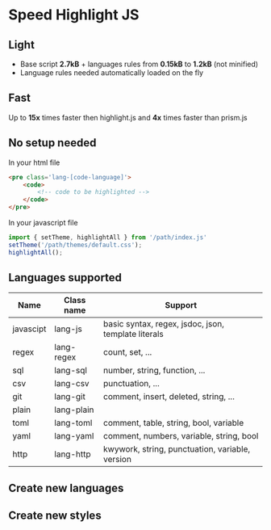 # Speed Highlight JS

## Light

  * Base script **2.7kB** + languages rules from **0.15kB** to **1.2kB** (not minified)
  * Language rules needed automatically loaded on the fly

## Fast

Up to **15x** times faster then highlight.js and **4x** times faster than prism.js

## No setup needed

In your html file
```html
<pre class='lang-[code-language]'>
	<code>
		<!-- code to be highlighted -->
	</code>
</pre>
```

In your javascript file
```js
import { setTheme, highlightAll } from '/path/index.js'
setTheme('/path/themes/default.css');
highlightAll();
```

## Languages supported

| Name      | Class name | Support                                             |
| --------  | ---------- | -------                                             |
| javascipt | lang-js    | basic syntax, regex, jsdoc, json, template literals |
| regex     | lang-regex | count, set, ...                                     |
| sql       | lang-sql   | number, string, function, ...                       |
| csv       | lang-csv   | punctuation, ...                                    |
| git       | lang-git   | comment, insert, deleted, string, ...               |
| plain     | lang-plain |                                                     |
| toml      | lang-toml  | comment, table, string, bool, variable              |
| yaml      | lang-yaml  | comment, numbers, variable, string, bool            |
| http      | lang-http  | kwywork, string, punctuation, variable, version     |

## Create new languages

## Create new styles

